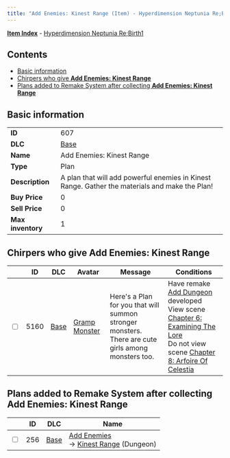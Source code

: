 ```yaml
---
title: "Add Enemies: Kinest Range (Item) - Hyperdimension Neptunia Re;Birth1"
---
```


[**Item Index**](/neptunia/rb1/item/index.html) - [Hyperdimension Neptunia Re;Birth1](/neptunia/rb1)

## Contents

- [Basic information](#basic-information)
- [Chirpers who give **Add Enemies: Kinest Range**](#chirpers-who-give-add-enemies-kinest-range)
- [Plans added to Remake System after collecting **Add Enemies: Kinest Range**](#plans-added-to-remake-system-after-collecting-add-enemies-kinest-range)

## Basic information

|   |   |
| -- | -- |
| **ID** | 607 |
| **DLC** | [Base](/neptunia/rb1/dlc/1-base.html) |
| **Name** | Add Enemies: Kinest Range |
| **Type** | Plan |
| **Description** | A plan that will add powerful enemies in Kinest Range. Gather the materials and make the Plan! |
| **Buy Price** | 0 |
| **Sell Price** | 0 |
| **Max inventory** | 1 |


## Chirpers who give **Add Enemies: Kinest Range**

|    | ID | DLC | Avatar | Message | Conditions |
| -- | -- | --- | ------ | ------- | ---------- |
| <input type="checkbox" id="rb1-chirper-event-1-5160" class="trackbox" /> | 5160 | [Base](/neptunia/rb1/dlc/1-base.html) | [Gramp Monster](/neptunia/rb1/undefined/1-243-gramp-monster.html) | Here's a Plan for you that will summon stronger monsters.<br />There are cute girls among monsters too. | Have remake [Add Dungeon](/neptunia/rb1/remake/1-219-add-dungeon.html) developed<br />View scene [Chapter 6: Examining The Lore](/neptunia/rb1/scene/1-603-chapter-6-examining-the-lore.html)<br />Do not view scene [Chapter 8: Arfoire Of Celestia](/neptunia/rb1/scene/1-801-chapter-8-arfoire-of-celestia.html) |


## Plans added to Remake System after collecting **Add Enemies: Kinest Range**

|    | ID | DLC | Name |
| -- | -- | --- | ---- |
| <input type="checkbox" id="rb1-remake-1-256" class="trackbox" /> | 256 | [Base](/neptunia/rb1/dlc/1-base.html) | [Add Enemies](/neptunia/rb1/remake/1-256-add-enemies.html)<br /> → [Kinest Range](/neptunia/rb1/dungeon/1-114-kinest-range.html) (Dungeon) |

